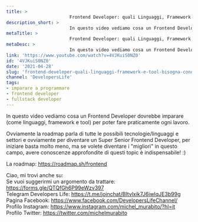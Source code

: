 ```yaml
---
title: > 
                        Frontend Developer: quali Linguaggi, Framework e Tool bisogna conoscere?
description_short: > 
                        In questo video vediamo cosa un Frontend Developer dovrebbe imparare (come linguaggi, framework e tool) per poter fare ...
metaTitle: > 
                        Frontend Developer: quali Linguaggi, Framework e Tool bisogna conoscere?
metaDesc: > 
                        In questo video vediamo cosa un Frontend Developer dovrebbe imparare (come linguaggi, framework e tool) per poter fare ...
link: 'https://www.youtube.com/watch?v=4VJKuiS0NZ0'
id: '4VJKuiS0NZ0'
date: '2021-04-28'
slug: 'frontend-developer-quali-linguaggi-framework-e-tool-bisogna-conoscere'
channel: 'DevelopersLife'
tags: 
- imparare a programmare
- frontend developer
- fullstack developer
---
```

In questo video vediamo cosa un Frontend Developer dovrebbe imparare (come linguaggi, framework e tool) per poter fare praticamente ogni lavoro.  
  
Ovviamente la roadmap parla di tutte le possibili tecnologie/linguaggi e settori e ovviamente per diventare un Super Senior Frontend Developer, per iniziare basta molto meno, ma se volete diventare i "migliori" in questo campo, avere conoscenze approfondite di questi topic è indispensabile! :)  
  
La roadmap: https://roadmap.sh/frontend  
  
Ciao, mi trovi anche su:  
Se vuoi suggerirmi un argomento da trattare: https://forms.gle/QTQfGh6P99eWzv397  
Telegram Developers Life: https://t.me/joinchat/BItvlxik7J6iwIqJE3b99g  
Pagina Facebook: https://www.facebook.com/DevelopersLifeChannel/  
Profilo Instagram: https://www.instagram.com/michel_murabito/?hl=it  
Profilo Twitter: https://twitter.com/michelmurabito​